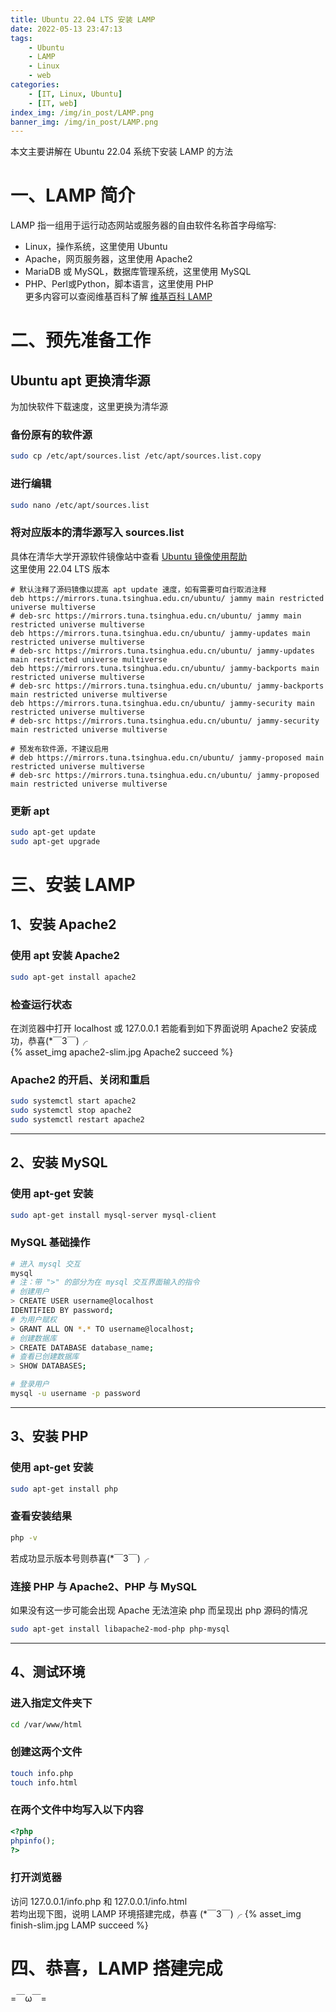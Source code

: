 ```yaml
---
title: Ubuntu 22.04 LTS 安装 LAMP
date: 2022-05-13 23:47:13
tags:
    - Ubuntu
    - LAMP
    - Linux
    - web
categories:
    - [IT, Linux, Ubuntu]
    - [IT, web]
index_img: /img/in_post/LAMP.png
banner_img: /img/in_post/LAMP.png
---
```


本文主要讲解在 Ubuntu 22.04 系统下安装 LAMP 的方法
<!-- more -->

# 一、LAMP 简介
LAMP 指一组用于运行动态网站或服务器的自由软件名称首字母缩写:
- Linux，操作系统，这里使用 Ubuntu
- Apache，网页服务器，这里使用 Apache2
- MariaDB 或 MySQL，数据库管理系统，这里使用 MySQL
- PHP、Perl或Python，脚本语言，这里使用 PHP  
更多内容可以查阅维基百科了解 [维基百科 LAMP](https://zh.wikipedia.org/wiki/LAMP)


# 二、预先准备工作

## Ubuntu apt 更换清华源

为加快软件下载速度，这里更换为清华源

### 备份原有的软件源
```bash
sudo cp /etc/apt/sources.list /etc/apt/sources.list.copy
```
### 进行编辑
```bash
sudo nano /etc/apt/sources.list
```
### 将对应版本的清华源写入 sources.list
具体在清华大学开源软件镜像站中查看 [Ubuntu 镜像使用帮助](https://mirrors.tuna.tsinghua.edu.cn/help/ubuntu/)  
这里使用 22.04 LTS 版本
```source
# 默认注释了源码镜像以提高 apt update 速度，如有需要可自行取消注释
deb https://mirrors.tuna.tsinghua.edu.cn/ubuntu/ jammy main restricted universe multiverse
# deb-src https://mirrors.tuna.tsinghua.edu.cn/ubuntu/ jammy main restricted universe multiverse
deb https://mirrors.tuna.tsinghua.edu.cn/ubuntu/ jammy-updates main restricted universe multiverse
# deb-src https://mirrors.tuna.tsinghua.edu.cn/ubuntu/ jammy-updates main restricted universe multiverse
deb https://mirrors.tuna.tsinghua.edu.cn/ubuntu/ jammy-backports main restricted universe multiverse
# deb-src https://mirrors.tuna.tsinghua.edu.cn/ubuntu/ jammy-backports main restricted universe multiverse
deb https://mirrors.tuna.tsinghua.edu.cn/ubuntu/ jammy-security main restricted universe multiverse
# deb-src https://mirrors.tuna.tsinghua.edu.cn/ubuntu/ jammy-security main restricted universe multiverse

# 预发布软件源，不建议启用
# deb https://mirrors.tuna.tsinghua.edu.cn/ubuntu/ jammy-proposed main restricted universe multiverse
# deb-src https://mirrors.tuna.tsinghua.edu.cn/ubuntu/ jammy-proposed main restricted universe multiverse
```
### 更新 apt
```bash
sudo apt-get update
sudo apt-get upgrade
```


# 三、安装 LAMP

## 1、安装 Apache2

### 使用 apt 安装 Apache2
```bash
sudo apt-get install apache2
```

### 检查运行状态
在浏览器中打开 localhost 或 127.0.0.1 若能看到如下界面说明 Apache2 安装成功，恭喜(*￣3￣)╭  
{% asset_img apache2-slim.jpg Apache2 succeed %}

### Apache2 的开启、关闭和重启
```bash
sudo systemctl start apache2
sudo systemctl stop apache2
sudo systemctl restart apache2
```

---

## 2、安装 MySQL

### 使用 apt-get 安装
```bash
sudo apt-get install mysql-server mysql-client
```

### MySQL 基础操作
```bash
# 进入 mysql 交互
mysql
# 注：带 ">" 的部分为在 mysql 交互界面输入的指令
# 创建用户
> CREATE USER username@localhost
IDENTIFIED BY password;
# 为用户赋权
> GRANT ALL ON *.* TO username@localhost;
# 创建数据库
> CREATE DATABASE database_name;
# 查看已创建数据库
> SHOW DATABASES;

# 登录用户
mysql -u username -p password
```

---

## 3、安装 PHP

### 使用 apt-get 安装
```bash
sudo apt-get install php
```

### 查看安装结果
```bash
php -v
```
若成功显示版本号则恭喜(*￣3￣)╭

### 连接 PHP 与 Apache2、PHP 与 MySQL
如果没有这一步可能会出现 Apache 无法渲染 php 而呈现出 php 源码的情况  

```bash
sudo apt-get install libapache2-mod-php php-mysql
```

---

## 4、测试环境

### 进入指定文件夹下
```bash
cd /var/www/html
```

### 创建这两个文件
```bash
touch info.php
touch info.html
```

### 在两个文件中均写入以下内容
```php
<?php
phpinfo();
?>
```

### 打开浏览器
访问 127.0.0.1/info.php 和 127.0.0.1/info.html  
若均出现下图，说明 LAMP 环境搭建完成，恭喜 (*￣3￣)╭
{% asset_img finish-slim.jpg LAMP succeed %}


# 四、恭喜，LAMP 搭建完成
=￣ω￣=